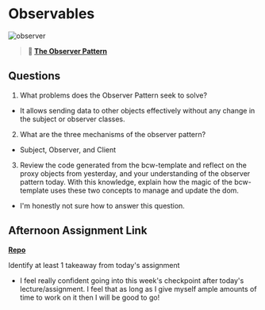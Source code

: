 # Observables

![observer](https://bcw.blob.core.windows.net/public/img/journals/8014045611652045)

> **📖 [The Observer Pattern](https://codeworksacademy.com/fs-student-guide/resources/wk3/04-Observer-Pattern)**

## Questions

1. What problems does the Observer Pattern seek to solve?

- It allows sending data to other objects effectively without any change in the subject or observer classes.

2. What are the three mechanisms of the observer pattern?

- Subject, Observer, and Client

3. Review the code generated from the bcw-template and reflect on the proxy objects from yesterday, and your understanding of the observer pattern today. With this knowledge, explain how the magic of the bcw-template uses these two concepts to manage and update the dom.

- I'm honestly not sure how to answer this question.

## Afternoon Assignment Link

**[Repo](https://github.com/PKILB/fruit-salad)**

Identify at least 1 takeaway from today's assignment

- I feel really confident going into this week's checkpoint after today's lecture/assignment. I feel that as long as I give myself ample amounts of time to work on it then I will be good to go!